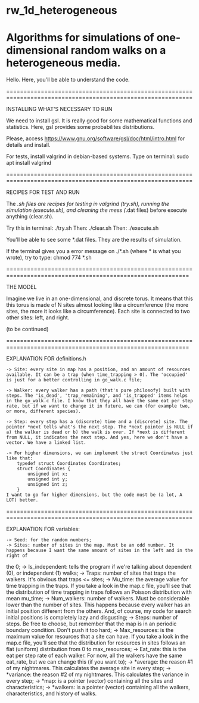 # rw_1d_heterogeneous
Algorithms for simulations of one-dimensional random walks on a heterogeneous media.
============================================================================================================

Hello. Here, you'll be able to understand the code.

============================================================================================================

INSTALLING WHAT'S NECESSARY TO RUN

We need to install gsl. It is really good for some mathematical functions and statistics. Here, gsl provides some probabilites distributions.

Please, access https://www.gnu.org/software/gsl/doc/html/intro.html for details and install.

For tests, install valgrind in debian-based systems. Type on terminal: sudo apt install valgrind

============================================================================================================

RECIPES FOR TEST AND RUN

The *.sh files are recipes for testing in valgrind (try.sh), running the simulation (execute.sh), and cleaning the mess (*.dat files) before execute
anything (clear.sh).

Try this in terminal: ./try.sh
Then: ./clear.sh
Then: ./execute.sh

You'll be able to see some *.dat files. They are the results of simulation.

If the terminal gives you a error message on ./*.sh (where * is what you wrote), try to type: chmod 774 *.sh

===========================================================================================================

THE MODEL

Imagine we live in an one-dimensional, and discrete torus. It means that this this torus is made of N sites almost looking like a circumference (the more
sites, the more it looks like a circumference). Each site is connected to two other sites: left, and right.

(to be continued)

===========================================================================================================

EXPLANATION FOR definitions.h

    -> Site: every site in map has a position, and an amount of resources available. It can be a trap (when time_trapping > 0). The 'occupied' is just for a better controlling in go_walk.c file;
    
    -> Walker: every walker has a path (that's pure philosofy) built with steps. The 'is_dead', 'trap_remaining', and 'is_trapped' items helps in the go_walk.c file. I know that they all have the same eat per step rate, but if we want to change it in future, we can (for example two, or more, different species).
    
    -> Step: every step has a (discrete) time and a (discrete) site. The pointer *next tells what's the next step. The *next pointer is NULL if a) the walker is dead or b) the walk is over. If *next is different from NULL, it indicates the next step. And yes, here we don't have a vector. We have a linked list.
    
    -> For higher dimensions, we can implement the struct Coordinates just like that:
        typedef struct Coordinates Coordinates;
        struct Coordinates {
            unsigned int x;
            unsigned int y;
            unsigned int z;
        }
    I want to go for higher dimensions, but the code must be (a lot, A LOT) better.

============================================================================================================

EXPLANATION FOR variables:

    -> Seed: for the random numbers;
    -> Sites: number of sites in the map. Must be an odd number. It happens because I want the same amount of sites in the left and in the right of
the 0;
    -> Is_independent: tells the program if we're talking about dependent (0), or independent (1) walks;
    -> Traps: number of sites that traps the walkers. It's obvious that traps <= sites;
    -> Mu_time: the average value for time trapping in the traps. If you take a look in the map.c file, you'll see that the distribution of time
trapping in traps follows an Poisson distribution with mean mu_time;
    -> Num_walkers: number of walkers. Must be considerable lower than the number of sites. This happens because every walker has an initial position
different from the others. And, of course, my code for search initial positions is completely lazy and disgusting;
    -> Steps: number of steps. Be free to choose, but remember that the map is in an periodic boundary condition. Don't push it too hard;
    -> Max_resources: is the maximum value for resources that a site can have. If you take a look in the map.c file, you'll see that the distribution
for resources in sites follows an flat (uniform) distribution from 0 to max_resources;
    -> Eat_rate: this is the eat per step rate of each walker. For now, all the walkers have the same eat_rate, but we can change this (if you want
to);
    -> *average: the reason #1 of my nightmares. This calculates the average site in every step;
    -> *variance: the reason #2 of my nightmares. This calculates the variance in every step;
    -> *map: is a pointer (vector) containing all the sites and characteristics;
    -> *walkers: is a pointer (vector) containing all the walkers, characteristics, and history of walks.
